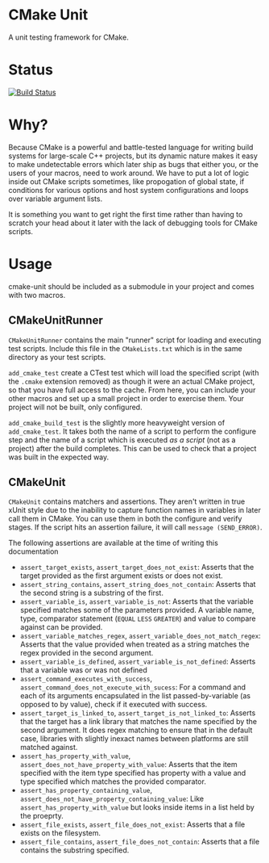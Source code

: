 CMake Unit
==========

A unit testing framework for CMake.

Status
======
[![Build Status](https://travis-ci.org/polysquare/cmake-unit.svg?branch=master)](https://travis-ci.org/polysquare/cmake-unit)

Why?
====

Because CMake is a powerful and battle-tested language for writing build systems for large-scale C++ projects, but its dynamic nature makes it easy to make undetectable errors which later ship as bugs that either you, or the users of your macros, need to work around. We have to put a lot of logic inside out CMake scripts sometimes, like propogation of global state, if conditions for various options and host system configurations and loops over variable argument lists.

It is something you want to get right the first time rather than having to scratch your head about it later with the lack of debugging tools for CMake scripts.

Usage
=====

cmake-unit should be included as a submodule in your project and comes with two macros.

CMakeUnitRunner
-----------

`CMakeUnitRunner` contains the main "runner" script for loading and executing test scripts. Include this file in the `CMakeLists.txt` which is in the same directory as your test scripts.

`add_cmake_test` create a CTest test which will load the specified script (with the `.cmake` extension removed) as though it were an actual CMake project, so that you have full access to the cache. From here, you can include your other macros and set up a small project in order to exercise them. Your project will not be built, only configured.

`add_cmake_build_test` is the slightly more heavyweight version of `add_cmake_test`. It takes both the name of a script to perform the configure step and the name of a script which is executed *as a script* (not as a project) after the build completes. This can be used to check that a project was built in the expected way.

CMakeUnit
---------

`CMakeUnit` contains matchers and assertions. They aren't written in true xUnit style due to the inability to capture function names in variables in later call them in CMake. You can use them in both the configure and verify stages. If the script hits an assertion failure, it will call `message (SEND_ERROR)`.

The following assertions are available at the time of writing this documentation

 - `assert_target_exists`, `assert_target_does_not_exist`: Asserts that the target provided as the first argument exists or does not exist.
 - `assert_string_contains`, `assert_string_does_not_contain`: Asserts that the second string is a substring of the first.
 - `assert_variable_is`, `assert_variable_is_not`: Asserts that the variable specified matches some of the parameters provided. A variable name, type, comparator statement (`EQUAL` `LESS` `GREATER`) and value to compare against can be provided.
 - `assert_variable_matches_regex`, `assert_variable_does_not_match_regex`: Asserts that the value provided when treated as a string matches the regex provided in the second argument.
 - `assert_variable_is_defined`, `assert_variable_is_not_defined`: Asserts that a variable was or was not defined
 - `assert_command_executes_with_success`, `assert_command_does_not_execute_with_sucess`: For a command and each of its arguments encapsulated in the list passed-by-variable (as opposed to by value), check if it executed with success.
 - `assert_target_is_linked_to`, `assert_target_is_not_linked_to`: Asserts that the target has a link library that matches the name specified by the second argument. It does regex matching to ensure that in the default case, libraries with slightly inexact names between platforms are still matched against.
 - `assert_has_property_with_value`, `assert_does_not_have_property_with_value`: Asserts that the item specified with the item type specified has property with a value and type specified which matches the provided comparator.
 - `assert_has_property_containing_value`, `assert_does_not_have_property_containing_value`: Like `assert_has_property_with_value` but looks inside items in a list held by the proeprty.
 - `assert_file_exists`, `assert_file_does_not_exist`: Asserts that a file exists on the filesystem.
 - `assert_file_contains`, `assert_file_does_not_contain`: Asserts that a file contains the substring specified.
